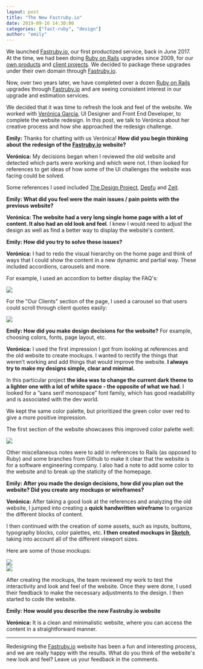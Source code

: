 ```yaml
---
layout: post
title: "The New Fastruby.io"
date: 2019-09-16 14:30:00
categories: ["fast-ruby", "design"]
author: "emily"
---
```


We launched [Fastruby.io](https://fastruby.io), our first productized service, back in June 2017. At the time, we had been doing [Ruby on Rails](http://rubyonrails.org) upgrades since 2009, for our [own products](https://www.ombulabs.com/#products) and [client projects](https://www.ombulabs.com/#clients). We decided to package these upgrades under their own domain through [Fastruby.io](https://fastruby.io).

Now, over two years later, we have completed over a dozen [Ruby on Rails](http://rubyonrails.org) upgrades through [Fastruby.io](https://fastruby.io) and are seeing consistent interest in our upgrade and estimation services.

We decided that it was time to refresh the look and feel of the website. We worked with [Verónica García](https://www.linkedin.com/in/nykka/?locale=en_US), UI Designer and Front End Developer, to complete the website redesign. In this post, we talk to Verónica about her creative process and how she approached the redesign challenge.

<!--more-->

**Emily:** Thanks for chatting with us Verónica! **How did you begin thinking about the redesign of the [Fastruby.io](https://fastruby.io) website?**

**Verónica:** My decisions began when I reviewed the old website and detected which parts were working and which were not. I then looked for references to get ideas of how some of the UI challenges the website was facing could be solved.

Some references I used included [The Design Project](https://thedesignproject.co), [Depfu](https://depfu.com) and [Zeit](https://zeit.co/).

**Emily: What did you feel were the main issues / pain points with the previous website?**

**Verónica: The website had a very long single home page with a lot of content. It also had an old look and feel**. I knew I would need to adjust the design as well as find a better way to display the website's content.

**Emily: How did you try to solve these issues?**

**Verónica:** I had to redo the visual hierarchy on the home page and think of ways that I could show the content in a new dynamic and partial way. These included accordions, carousels and more.

For example, I used an accordion to better display the FAQ's:

<div>
  <img src="/blog/assets/images/fastruby/07.png">
</div>

For the "Our Clients" section of the page, I used a carousel so that users could scroll through client quotes easily:

<div>
  <img src="/blog/assets/images/fastruby/08.png">
</div>

**Emily: How did you make design decisions for the website?** For example, choosing colors, fonts, page layout, etc.

**Verónica:** I used the first impression I got from looking at references and the old website to create mockups. I wanted to rectify the things that weren’t working and add things that would improve the website. **I always try to make my designs simple, clear and minimal.**

In this particular project **the idea was to change the current dark theme to a lighter one with a lot of white space - the opposite of what we had**. I looked for a “sans serif monospace” font family, which has good readability and is associated with the dev world.

We kept the same color palette, but prioritized the green color over red to give a more positive impression.

The first section of the website showcases this improved color palette well:

<div>
  <img src="/blog/assets/images/fastruby/00.png">
</div>

Other miscellaneous notes were to add in references to Rails (as opposed to Ruby) and some branches from Github to make it clear that the website is for a software engineering company. I also had a note to add some color to the website and to break up the staticity of the homepage.

**Emily: After you made the design decisions, how did you plan out the website? Did you create any mockups or wireframes?**

**Verónica:** After taking a good look at the references and analyzing the old website, I jumped into creating a **quick handwritten wireframe** to organize the different blocks of content.

I then continued with the creation of some assets, such as inputs, buttons, typography blocks, color palettes, etc. **I then created mockups in [Sketch](https://www.sketch.com)**, taking into account all of the different viewport sizes.

Here are some of those mockups:

<div>
  <img src="/blog/assets/images/fastruby/04.png">
</div>

<div>
  <img src="/blog/assets/images/fastruby/10.png">
</div>

After creating the mockups, the team reviewed my work to test the interactivity and look and feel of the website. Once they were done, I used their feedback to make the necessary adjustments to the design. I then started to code the website.

**Emily: How would you describe the new Fastruby.io website**

**Verónica:** It is a clean and minimalistic website, where you can access the content in a straightforward manner.

_________________

Redesigning the [Fastruby.io](https://fastruby.io) website has been a fun and interesting process, and we are really happy with the results. What do you think of the website's new look and feel? Leave us your feedback in the comments.
